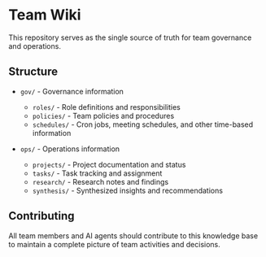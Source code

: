 # Team Wiki

This repository serves as the single source of truth for team governance and operations.

## Structure

- `gov/` - Governance information
  - `roles/` - Role definitions and responsibilities
  - `policies/` - Team policies and procedures
  - `schedules/` - Cron jobs, meeting schedules, and other time-based information
  
- `ops/` - Operations information
  - `projects/` - Project documentation and status
  - `tasks/` - Task tracking and assignment
  - `research/` - Research notes and findings
  - `synthesis/` - Synthesized insights and recommendations

## Contributing

All team members and AI agents should contribute to this knowledge base to maintain a complete picture of team activities and decisions.